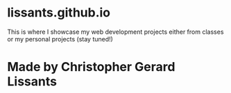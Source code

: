 # lissants.github.io

This is where I showcase my web development projects either from classes or my personal projects (stay tuned!)

# Made by Christopher Gerard Lissants
